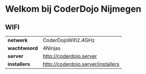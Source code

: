 # Welkom bij CoderDojo Nijmegen

## WIFI

|   |   |
|---|---|
| **netwerk** | CoderDojoWifi2.4GHz |
| **wachtwoord** | 4Ninjas |
| **server** | http://coderdojo.server |
| **installers** | http://coderdojo.server/installers |

